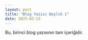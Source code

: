 ```yaml
---
layout: post
title: "Blog Yazısı Başlık 1"
date: 2025-02-13
---
```


Bu, birinci blog yazısının tam içeriğidir.
